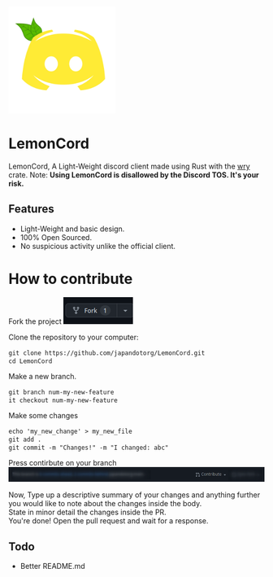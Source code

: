 <img src="./assets/logo.webp" height="210">

# LemonCord
LemonCord, A Light-Weight discord client made using Rust with the [wry](https://docs.rs/wry/) crate.
Note: <strong> Using LemonCord is disallowed by the Discord TOS. It's your risk. </strong>

## Features
* Light-Weight and basic design.
* 100% Open Sourced.
* No suspicious activity unlike the official client.

# How to contribute
Fork the project
![fork_button_github](./assets/docs/fork_button.png)

Clone the repository to your computer:
```
git clone https://github.com/japandotorg/LemonCord.git
cd LemonCord
```

Make a new branch.
```
git branch num-my-new-feature
it checkout num-my-new-feature
```

Make some changes
```
echo 'my_new_change' > my_new_file
git add .
git commit -m "Changes!" -m "I changed: abc"
```

Press contirbute on your branch
![contirbute_button_github](./assets/docs/contribute_button.png)

Now, Type up a descriptive summary of your changes and anything further you would like to note about the changes inside the body.<br>State in minor detail the changes inside the PR.<br>
You're done! Open the pull request and wait for a response.


## Todo
* Better README.md
